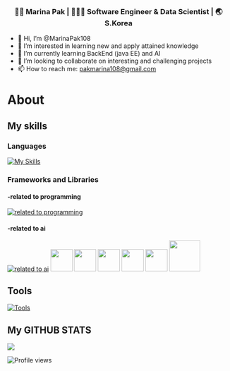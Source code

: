 
<div align="center">
<h3> 👩🏻 Marina Pak | 👩🏻‍💻 Software Engineer & Data Scientist | 🌏 S.Korea </h3> 
</div>

- 👋 Hi, I’m @MarinaPak108
- 👀 I’m interested in learning new and apply attained knowledge
- 🌱 I’m currently learning BackEnd (java EE) and AI
- 💞️ I’m looking to collaborate on interesting and challenging projects
- 📫 How to reach me:  pakmarina108@gmail.com

# About 
## My skills

### Languages

[![My Skills](https://skillicons.dev/icons?i=java,py,cs,py,javascript,flutter,&theme=light)](https://skillicons.dev)

### Frameworks and Libraries

#### -related to programming

[![related to programming](https://skillicons.dev/icons?i=spring,hibernate,dotnet,html,css&theme=light)](https://skillicons.dev)
      
#### -related to ai

[![related to ai](https://skillicons.dev/icons?i=tensorflow&theme=light)](https://skillicons.dev)
<img width="50px" src="https://numpy.org/images/logo.svg"/> 
<img width="50px" src="https://pandas.pydata.org/static/img/pandas_mark.svg"/> 
<img width="50px" src="https://upload.wikimedia.org/wikipedia/commons/thumb/0/01/Created_with_Matplotlib-logo.svg/128px-Created_with_Matplotlib-logo.svg.png?20150219130408"/>
<img width="50px" src="https://seaborn.pydata.org/_images/logo-mark-lightbg.svg"/>
<img width="50px" src="https://feature-engine.trainindata.com/en/latest/_images/FeatureEngine.png"/>
<img width="70px" src="https://logos-download.com/wp-content/uploads/2021/01/Scikit_Learn_Logo-700x378.png"/>

## Tools

[![Tools](https://skillicons.dev/icons?i=docker,visualstudio,vscode,idea,mysql&theme=light)](https://skillicons.dev)


## My GITHUB STATS

<img src="https://github-readme-stats.vercel.app/api/top-langs/?username=MarinaPak108&layout=compact&theme=light" />

![Profile views](https://gpvc.arturio.dev/MarinaPak108)

</p>
<!---
MarinaPak108/MarinaPak108 is a ✨ special ✨ repository because its `README.md` (this file) appears on your GitHub profile.
You can click the Preview link to take a look at your changes.
--->
